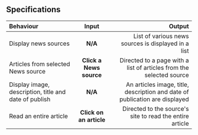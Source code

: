 ## Specifications
| Behaviour | Input | Output |
| :---------------- | :---------------: | ------------------: |
| Display news sources | **N/A** | List of various news sources is displayed in a list |
| Articles from selected News source | **Click a News source** | Directed to a page with a list of articles from the selected source |
| Display image, description, title and date of publish | **N/A** | An articles image, title, description and date of publication are displayed |
| Read an entire article | **Click on an article** | Directed to the source's site to read the entire article |